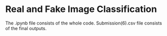 # Real and Fake Image Classification
The .ipynb file consists of the whole code.
Submission(6).csv file consists of the final outputs.

